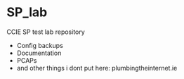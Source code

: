 # SP_lab

CCIE SP test lab repository 
- Config backups
- Documentation
- PCAPs
- and other things i dont put here: plumbingtheinternet.ie
